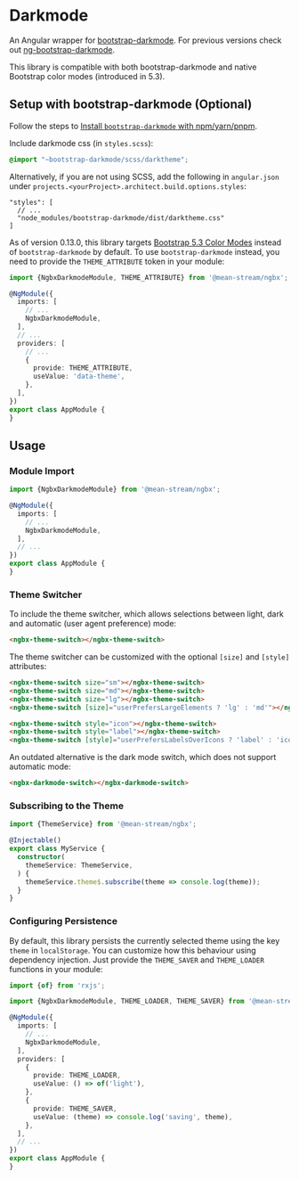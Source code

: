 # Darkmode

An Angular wrapper for [bootstrap-darkmode](https://github.com/Clashsoft/bootstrap-darkmode).
For previous versions check out [ng-bootstrap-darkmode](https://github.com/Clashsoft/ng-bootstrap-darkmode).

This library is compatible with both bootstrap-darkmode and native Bootstrap color modes (introduced in 5.3).

## Setup with bootstrap-darkmode (Optional)

Follow the steps to [Install `bootstrap-darkmode` with npm/yarn/pnpm](https://github.com/Clashsoft/bootstrap-darkmode#with-npmyarnpnpm).

Include darkmode css (in `styles.scss`):

```scss
@import "~bootstrap-darkmode/scss/darktheme";
```

Alternatively, if you are not using SCSS, add the following in `angular.json` under `projects.<yourProject>.architect.build.options.styles`:

```json5
"styles": [
  // ...
  "node_modules/bootstrap-darkmode/dist/darktheme.css"
]
```

As of version 0.13.0, this library targets [Bootstrap 5.3 Color Modes](https://getbootstrap.com/docs/5.3/customize/color-modes/) instead of `bootstrap-darkmode` by default.
To use `bootstrap-darkmode` instead, you need to provide the `THEME_ATTRIBUTE` token in your module:

```typescript
import {NgbxDarkmodeModule, THEME_ATTRIBUTE} from '@mean-stream/ngbx';

@NgModule({
  imports: [
    // ...
    NgbxDarkmodeModule,
  ],
  // ...
  providers: [
    // ...
    {
      provide: THEME_ATTRIBUTE,
      useValue: 'data-theme',
    },
  ],
})
export class AppModule {
}
```

## Usage

### Module Import

```typescript
import {NgbxDarkmodeModule} from '@mean-stream/ngbx';

@NgModule({
  imports: [
    // ...
    NgbxDarkmodeModule,
  ],
  // ...
})
export class AppModule {
}
```

### Theme Switcher

To include the theme switcher, which allows selections between light, dark and automatic (user agent preference) mode:

```html
<ngbx-theme-switch></ngbx-theme-switch>
```

The theme switcher can be customized with the optional `[size]` and `[style]` attributes:

```html
<ngbx-theme-switch size="sm"></ngbx-theme-switch>
<ngbx-theme-switch size="md"></ngbx-theme-switch>
<ngbx-theme-switch size="lg"></ngbx-theme-switch>
<ngbx-theme-switch [size]="userPrefersLargeElements ? 'lg' : 'md'"></ngbx-theme-switch>

<ngbx-theme-switch style="icon"></ngbx-theme-switch>
<ngbx-theme-switch style="label"></ngbx-theme-switch>
<ngbx-theme-switch [style]="userPrefersLabelsOverIcons ? 'label' : 'icon'"></ngbx-theme-switch>
```

An outdated alternative is the dark mode switch, which does not support automatic mode:

```html
<ngbx-darkmode-switch></ngbx-darkmode-switch>
```

### Subscribing to the Theme

```typescript
import {ThemeService} from '@mean-stream/ngbx';

@Injectable()
export class MyService {
  constructor(
    themeService: ThemeService,
  ) {
    themeService.theme$.subscribe(theme => console.log(theme));
  }
}
```

### Configuring Persistence

By default, this library persists the currently selected theme using the key `theme` in `localStorage`.
You can customize how this behaviour using dependency injection.
Just provide the `THEME_SAVER` and `THEME_LOADER` functions in your module:

```typescript
import {of} from 'rxjs';

import {NgbxDarkmodeModule, THEME_LOADER, THEME_SAVER} from '@mean-stream/ngbx';

@NgModule({
  imports: [
    // ...
    NgbxDarkmodeModule,
  ],
  providers: [
    {
      provide: THEME_LOADER,
      useValue: () => of('light'),
    },
    {
      provide: THEME_SAVER,
      useValue: (theme) => console.log('saving', theme),
    },
  ],
  // ...
})
export class AppModule {
}
```

